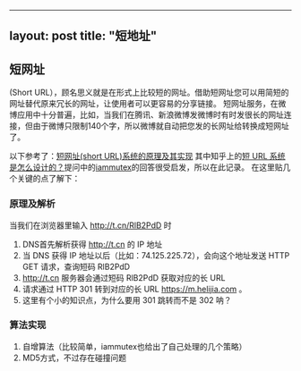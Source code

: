 
---
layout: post
title:  "短地址"
---
## 短网址
(Short URL），顾名思义就是在形式上比较短的网址。借助短网址您可以用简短的网址替代原来冗长的网址，让使用者可以更容易的分享链接。
短网址服务，在微博应用中十分普遍，比如，当我们在腾讯、新浪微博发微博时有时发很长的网址连接，但由于微博只限制140个字，所以微博就自动把您发的长网址给转换成短网址了。

以下参考了：[短网址(short URL)系统的原理及其实现](https://hufangyun.com/2017/short-url/)
其中知乎上的[短 URL 系统是怎么设计的？](https://www.zhihu.com/question/29270034)提问中的[iammutex](https://www.zhihu.com/people/iammutex/activities)的回答很受启发，所以在此记录。
在这里贴几个关键的点了解下：
### 原理及解析
当我们在浏览器里输入 http://t.cn/RlB2PdD 时

 1. DNS首先解析获得 http://t.cn 的 IP 地址
 2. 当 DNS 获得 IP 地址以后（比如：74.125.225.72），会向这个地址发送 HTTP GET 请求，查询短码 RlB2PdD
 3. http://t.cn 服务器会通过短码 RlB2PdD 获取对应的长 URL
 4. 请求通过 HTTP 301 转到对应的长 URL https://m.helijia.com 。
 5. 这里有个小的知识点，为什么要用 301 跳转而不是 302 呐？

### 算法实现
 1. 自增算法（比较简单，iammutex也给出了自己处理的几个策略）
 2. MD5方式，不过存在碰撞问题